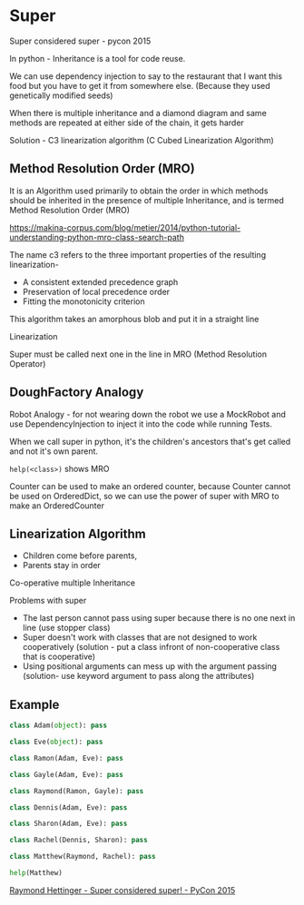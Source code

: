 # Super

Super considered super - pycon 2015

In python - Inheritance is a tool for code reuse.

We can use dependency injection to say to the restaurant that I want this food but you have to get it from somewhere else. (Because they used genetically modified seeds)

When there is multiple inheritance and a diamond diagram and same methods are repeated at either side of the chain, it gets harder

Solution - C3 linearization algorithm (C Cubed Linearization Algorithm)

## Method Resolution Order (MRO)

It is an Algorithm used primarily to obtain the order in which methods should be inherited in the presence of multiple Inheritance, and is termed Method Resolution Order (MRO)

<https://makina-corpus.com/blog/metier/2014/python-tutorial-understanding-python-mro-class-search-path>

The name c3 refers to the three important properties of the resulting linearization-

- A consistent extended precedence graph
- Preservation of local precedence order
- Fitting the monotonicity criterion

This algorithm takes an amorphous blob and put it in a straight line

Linearization

Super must be called next one in the line in MRO (Method Resolution Operator)

## DoughFactory Analogy

Robot Analogy - for not wearing down the robot we use a MockRobot and use DependencyInjection to inject it into the code while running Tests.

When we call super in python, it's the children's ancestors that's get called and not it's own parent.

`help(<class>)` shows MRO

Counter can be used to make an ordered counter, because Counter cannot be used on OrderedDict, so we can use the power of super with MRO to make an OrderedCounter

## Linearization Algorithm

- Children come before parents,
- Parents stay in order

Co-operative multiple Inheritance

Problems with super

- The last person cannot pass using super because there is no one next in line (use stopper class)
- Super doesn't work with classes that are not designed to work cooperatively (solution - put a class infront of non-cooperative class that is cooperative)
- Using positional arguments can mess up with the argument passing (solution- use keyword argument to pass along the attributes)

## Example

```python
class Adam(object): pass

class Eve(object): pass

class Ramon(Adam, Eve): pass

class Gayle(Adam, Eve): pass

class Raymond(Ramon, Gayle): pass

class Dennis(Adam, Eve): pass

class Sharon(Adam, Eve): pass

class Rachel(Dennis, Sharon): pass

class Matthew(Raymond, Rachel): pass

help(Matthew)
```

[Raymond Hettinger - Super considered super! - PyCon 2015](https://www.youtube.com/watch?v=EiOglTERPEo)
